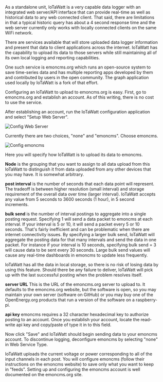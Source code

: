 As a standalone unit, IoTaWatt is a very capable data logger with an integrated web server/API interface that can provide real-time as well as historical data to any web connected client. That said, there are limitations in that a typical historic query has about a 4 second response time and the web server currently only works with locally connected clients on the same WiFi network.

There are services available that will store uploaded data logger information and present that data to client applications across the internet.  IoTaWatt has the capability to upload its data to those servers while still maintaining all of its own local logging and reporting capabilities.

One such service is emoncms.org which runs an open-source system to save time-series data and has multiple reporting apps developed by them and contributed by users in the open community.  The graph application used locally by IoTaWatt is a fork of that effort.

Configuring an IoTaWatt to upload to emoncms.org is easy.  First, go to emoncms.org and establish an account.  As of this writing, there is no cost to use the service.

After establishing an account, run the IoTaWatt configuration application and select "Setup Web Server".

![Config Web Server](http://iotawatt.com/Images/Config_emoncms_1.png)

Currently there are two choices, "none" and "emoncms".  Choose emoncms. 

![Config emoncms](http://iotawatt.com/Images/Config_emoncms_2.png)

Here you will specify how IoTaWatt is to upload its data to emoncms. 

**Node** is the grouping that you want to assign to all data upload from this IoTaWatt to distinguish it from data uploaded from any other devices that you may have.  It is somewhat arbitrary.

**post interval** is the number of seconds that each data point will represent. The tradeoff is between higher resolution (small interval) and storage requirement of the overall data over time (larger interval). IoTaWatt accepts any value from 5 seconds to 3600 seconds (1 hour), in 5 second increments.

**bulk send** is the number of interval postings to aggregate into a single posting request. Specifying 1 will send a data packet to emoncms at each interval.  If your interval is 5 or 10, it will send a packet every 5 or 10 seconds.  That's fairly inefficient and can be problematic when there are internet connectivity issues. By specifying a larger bulk send, IoTaWatt will aggregate the posting data for that many intervals and send the data in one packet. For instance if your interval is 10 seconds, specifying bulk send = 3 will cause data to be sent every 30 seconds. Large bulk send values will cause any real-time dashboards in emoncms to update less frequently.

IoTaWatt has all the data in local storage, so there is no risk of losing data by using this feature. Should there be any failure to deliver, IoTaWatt will pick up with the last successful posting when the problem resolves itself.

**server URL** This is the URL of the emoncms.org server to upload to.  It defaults to the emoncms.org website, but the software is open, so you may maintain your own server (software on GitHub) or you may buy one of the OpenEnergy.org products that run a version of the software on a raspberry-pi.

**api key** emoncms requires a 32 character hexadecimal key to authorize posting to an account.  Once you establish your account, locate the read-write api key and copy/paste of type it in to this field.

Now click "Save" and IoTaWatt should begin sending data to your emoncms account.  To discontinue logging, deconfigure emoncms by selecting "none" in Web Service Type.

IoTaWatt uploads the current voltage or power corresponding to all of the input channels in each post. You will configure emoncms (follow their instructions on the emoncms website) to save only what you want to keep in "feeds".  Setting up and configuring the emoncms account is well documented on the emoncms.org site.


